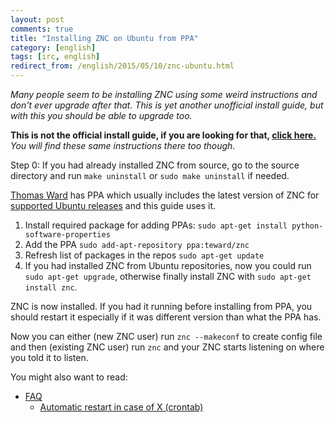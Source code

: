 ```yaml
---
layout: post
comments: true
title: "Installing ZNC on Ubuntu from PPA"
category: [english]
tags: [irc, english]
redirect_from: /english/2015/05/10/znc-ubuntu.html
---
```


*Many people seem to be installing ZNC using some weird instructions and
 don't ever upgrade after that. This is yet another unofficial install
 guide, but with this you should be able to upgrade too.*

**This is not the official install guide, if you are looking for that,
[click here.](http://wiki.znc.in/Installation)** *You will find these
same instructions there too though.*

Step 0: If you had already installed ZNC from source, go to the source
directory and run `make uninstall` or `sudo make uninstall` if needed.

[Thomas Ward](https://launchpad.net/~teward) has PPA which usually includes
the latest version of ZNC for [supported Ubuntu releases](https://wiki.ubuntu.com/Releases)
and this guide uses it.

1. Install required package for adding PPAs: `sudo apt-get install python-software-properties`
2. Add the PPA `sudo add-apt-repository ppa:teward/znc`
3. Refresh list of packages in the repos `sudo apt-get update`
4. If you had installed ZNC from Ubuntu repositories, now you could run
   `sudo apt-get upgrade`, otherwise finally install ZNC with
   `sudo apt-get install znc`.

ZNC is now installed. If you had it running before installing from PPA,
you should restart it especially if it was different version than what the
PPA has.

Now you can either (new ZNC user) run `znc --makeconf` to create config
file and then (existing ZNC user) run `znc` and your ZNC starts listening
on where you told it to listen.

You might also want to read:

* [FAQ](http://wiki.znc.in/FAQ)
    * [Automatic restart in case of X (crontab)](http://wiki.znc.in/FAQ#How_can_I_restart_ZNC_automatically_.28in_case_of_a_machine_reboot.2C_crash.2C_etc..29.3F)
